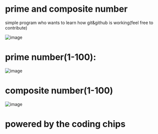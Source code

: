 # prime and composite number
simple program who wants to learn how git&amp;github is working(feel free to contribute)
 
![image](https://user-images.githubusercontent.com/69362726/89986479-42ae1280-dc9a-11ea-859c-b2cd364b5e5c.png)
# prime number(1-100):
![image](https://user-images.githubusercontent.com/69362726/89987159-34acc180-dc9b-11ea-93e2-2ff57f9028ff.png)
# composite number(1-100)
![image](https://user-images.githubusercontent.com/69362726/89987573-e8ae4c80-dc9b-11ea-8514-1df1644ac740.png)
# powered by the coding chips







